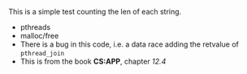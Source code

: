 This is a simple test counting the len of each string.

- pthreads
- malloc/free
- There is a bug in this code, i.e. a data race adding the retvalue of `pthread_join`
- This is from the book **CS:APP**, chapter _12.4_
